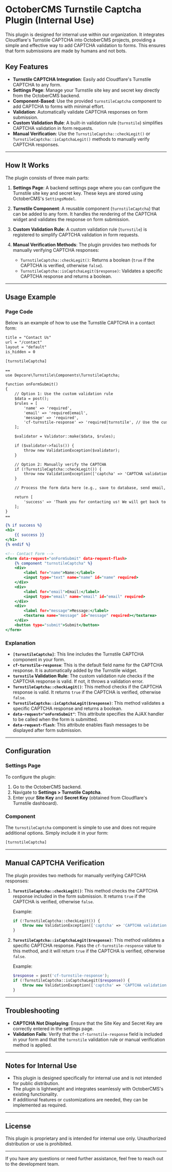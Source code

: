 # OctoberCMS Turnstile Captcha Plugin (Internal Use)

This plugin is designed for internal use within our organization. It integrates Cloudflare's Turnstile CAPTCHA into OctoberCMS projects, providing a simple and effective way to add CAPTCHA validation to forms. This ensures that form submissions are made by humans and not bots.

## Key Features

- **Turnstile CAPTCHA Integration**: Easily add Cloudflare's Turnstile CAPTCHA to any form.
- **Settings Page**: Manage your Turnstile site key and secret key directly from the OctoberCMS backend.
- **Component-Based**: Use the provided `turnstileCaptcha` component to add CAPTCHA to forms with minimal effort.
- **Validation**: Automatically validate CAPTCHA responses on form submission.
- **Custom Validation Rule**: A built-in validation rule (`turnstile`) simplifies CAPTCHA validation in form requests.
- **Manual Verification**: Use the `TurnstileCaptcha::checkLegit()` or `TurnstileCaptcha::isCaptchaLegit()` methods to manually verify CAPTCHA responses.

---

## How It Works

The plugin consists of three main parts:

1. **Settings Page**:
   A backend settings page where you can configure the Turnstile site key and secret key. These keys are stored using OctoberCMS's `SettingsModel`.

2. **Turnstile Component**:
   A reusable component (`turnstileCaptcha`) that can be added to any form. It handles the rendering of the CAPTCHA widget and validates the response on form submission.

3. **Custom Validation Rule**:
   A custom validation rule (`turnstile`) is registered to simplify CAPTCHA validation in form requests.

4. **Manual Verification Methods**:
   The plugin provides two methods for manually verifying CAPTCHA responses:
    - `TurnstileCaptcha::checkLegit()`: Returns a boolean (`true` if the CAPTCHA is verified, otherwise `false`).
    - `TurnstileCaptcha::isCaptchaLegit($response)`: Validates a specific CAPTCHA response and returns a boolean.

---

## Usage Example

### Page Code

Below is an example of how to use the Turnstile CAPTCHA in a contact form:

```htm
title = "Contact Us"
url = "/contact"
layout = "default"
is_hidden = 0

[turnstileCaptcha]

==
use Depcore\Turnstile\Components\TurnstileCaptcha;

function onFormSubmit()
{
    // Option 1: Use the custom validation rule
    $data = post();
    $rules = [
        'name' => 'required',
        'email' => 'required|email',
        'message' => 'required',
        'cf-turnstile-response' => 'required|turnstile', // Use the custom validation rule
    ];

    $validator = Validator::make($data, $rules);

    if ($validator->fails()) {
        throw new ValidationException($validator);
    }

    // Option 2: Manually verify the CAPTCHA
    if (!TurnstileCaptcha::checkLegit()) {
        throw new ValidationException(['captcha' => 'CAPTCHA validation failed. Please try again.']);
    }

    // Process the form data here (e.g., save to database, send email, etc.)

    return [
        'success' => 'Thank you for contacting us! We will get back to you soon.'
    ];
}
==

{% if success %}
<h1>
    {{ success }}
</h1>
{% endif %}

<!-- Contact Form -->
<form data-request="onFormSubmit" data-request-flash>
    {% component "turnstileCaptcha" %}
    <div>
        <label for="name">Name:</label>
        <input type="text" name="name" id="name" required>
    </div>
    <div>
        <label for="email">Email:</label>
        <input type="email" name="email" id="email" required>
    </div>
    <div>
        <label for="message">Message:</label>
        <textarea name="message" id="message" required></textarea>
    </div>
    <button type="submit">Submit</button>
</form>
```

### Explanation

- **`[turnstileCaptcha]`**: This line includes the Turnstile CAPTCHA component in your form.
- **`cf-turnstile-response`**: This is the default field name for the CAPTCHA response. It is automatically added by the Turnstile widget.
- **`turnstile` Validation Rule**: The custom validation rule checks if the CAPTCHA response is valid. If not, it throws a validation error.
- **`TurnstileCaptcha::checkLegit()`**: This method checks if the CAPTCHA response is valid. It returns `true` if the CAPTCHA is verified, otherwise `false`.
- **`TurnstileCaptcha::isCaptchaLegit($response)`**: This method validates a specific CAPTCHA response and returns a boolean.
- **`data-request="onFormSubmit"`**: This attribute specifies the AJAX handler to be called when the form is submitted.
- **`data-request-flash`**: This attribute enables flash messages to be displayed after form submission.

---

## Configuration

### Settings Page

To configure the plugin:

1. Go to the OctoberCMS backend.
2. Navigate to **Settings > Turnstile Captcha**.
3. Enter your **Site Key** and **Secret Key** (obtained from Cloudflare's Turnstile dashboard).

### Component

The `turnstileCaptcha` component is simple to use and does not require additional options. Simply include it in your form:

```htm
[turnstileCaptcha]
```

---

## Manual CAPTCHA Verification

The plugin provides two methods for manually verifying CAPTCHA responses:

1. **`TurnstileCaptcha::checkLegit()`**:
   This method checks the CAPTCHA response included in the form submission. It returns `true` if the CAPTCHA is verified, otherwise `false`.

   Example:
   ```php
   if (!TurnstileCaptcha::checkLegit()) {
       throw new ValidationException(['captcha' => 'CAPTCHA validation failed. Please try again.']);
   }
   ```

2. **`TurnstileCaptcha::isCaptchaLegit($response)`**:
   This method validates a specific CAPTCHA response. Pass the `cf-turnstile-response` value to this method, and it will return `true` if the CAPTCHA is verified, otherwise `false`.

   Example:
   ```php
   $response = post('cf-turnstile-response');
   if (!TurnstileCaptcha::isCaptchaLegit($response)) {
       throw new ValidationException(['captcha' => 'CAPTCHA validation failed. Please try again.']);
   }
   ```

---

## Troubleshooting

- **CAPTCHA Not Displaying**: Ensure that the Site Key and Secret Key are correctly entered in the settings page.
- **Validation Fails**: Verify that the `cf-turnstile-response` field is included in your form and that the `turnstile` validation rule or manual verification method is applied.

---

## Notes for Internal Use

- This plugin is designed specifically for internal use and is not intended for public distribution.
- The plugin is lightweight and integrates seamlessly with OctoberCMS's existing functionality.
- If additional features or customizations are needed, they can be implemented as required.

---

## License

This plugin is proprietary and is intended for internal use only. Unauthorized distribution or use is prohibited.

---

If you have any questions or need further assistance, feel free to reach out to the development team.
